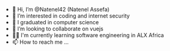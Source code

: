 - 👋 Hi, I’m @Natenel42 (Natenel Assefa)
- 👀 I’m interested in coding and internet security
- 🌱 I graduated in computer science
- 💞️ I’m looking to collaborate on vuejs
- 👨‍💻 I'm currently learning software engineering in ALX Africa 
- 📫 How to reach me ...

<!---
Natenel42/Natenel42 is a ✨ special ✨ repository because its `README.md` (this file) appears on your GitHub profile.
You can click the Preview link to take a look at your changes.
--->
